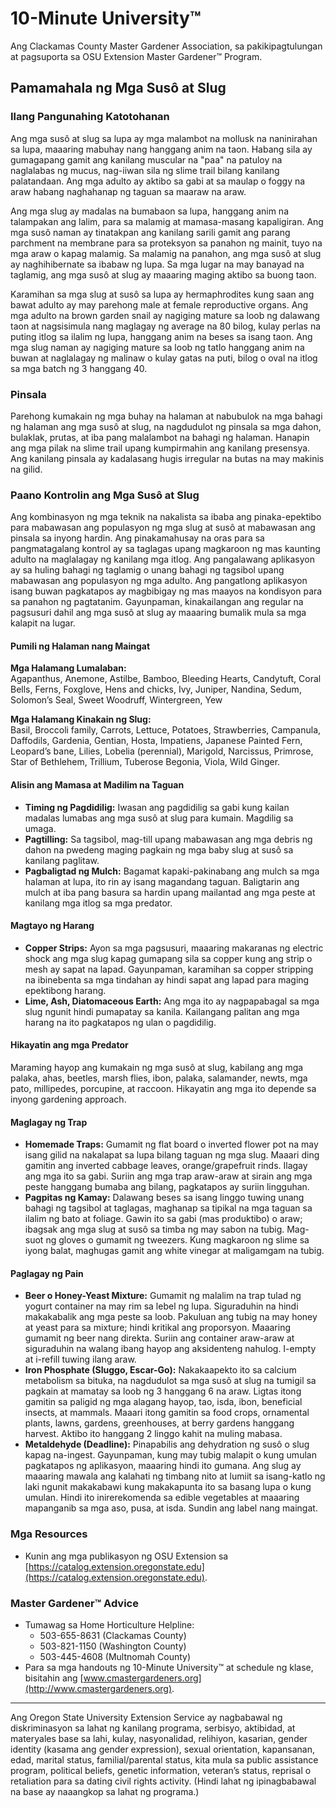 # 10-Minute University™

Ang Clackamas County Master Gardener Association, sa pakikipagtulungan at pagsuporta sa OSU Extension Master Gardener™ Program.

## Pamamahala ng Mga Susô at Slug

### Ilang Pangunahing Katotohanan

Ang mga susô at slug sa lupa ay mga malambot na mollusk na naninirahan sa lupa, maaaring mabuhay nang hanggang anim na taon. Habang sila ay gumagapang gamit ang kanilang muscular na "paa" na patuloy na naglalabas ng mucus, nag-iiwan sila ng slime trail bilang kanilang palatandaan. Ang mga adulto ay aktibo sa gabi at sa maulap o foggy na araw habang naghahanap ng taguan sa maaraw na araw.

Ang mga slug ay madalas na bumabaon sa lupa, hanggang anim na talampakan ang lalim, para sa malamig at mamasa-masang kapaligiran. Ang mga susô naman ay tinatakpan ang kanilang sarili gamit ang parang parchment na membrane para sa proteksyon sa panahon ng mainit, tuyo na mga araw o kapag malamig. Sa malamig na panahon, ang mga susô at slug ay naghihibernate sa ibabaw ng lupa. Sa mga lugar na may banayad na taglamig, ang mga susô at slug ay maaaring maging aktibo sa buong taon.

Karamihan sa mga slug at susô sa lupa ay hermaphrodites kung saan ang bawat adulto ay may parehong male at female reproductive organs. Ang mga adulto na brown garden snail ay nagiging mature sa loob ng dalawang taon at nagsisimula nang maglagay ng average na 80 bilog, kulay perlas na puting itlog sa ilalim ng lupa, hanggang anim na beses sa isang taon. Ang mga slug naman ay nagiging mature sa loob ng tatlo hanggang anim na buwan at naglalagay ng malinaw o kulay gatas na puti, bilog o oval na itlog sa mga batch ng 3 hanggang 40.

### Pinsala

Parehong kumakain ng mga buhay na halaman at nabubulok na mga bahagi ng halaman ang mga susô at slug, na nagdudulot ng pinsala sa mga dahon, bulaklak, prutas, at iba pang malalambot na bahagi ng halaman. Hanapin ang mga pilak na slime trail upang kumpirmahin ang kanilang presensya. Ang kanilang pinsala ay kadalasang hugis irregular na butas na may makinis na gilid.

### Paano Kontrolin ang Mga Susô at Slug

Ang kombinasyon ng mga teknik na nakalista sa ibaba ang pinaka-epektibo para mabawasan ang populasyon ng mga slug at susô at mabawasan ang pinsala sa inyong hardin. Ang pinakamahusay na oras para sa pangmatagalang kontrol ay sa taglagas upang magkaroon ng mas kaunting adulto na maglalagay ng kanilang mga itlog. Ang pangalawang aplikasyon ay sa huling bahagi ng taglamig o unang bahagi ng tagsibol upang mabawasan ang populasyon ng mga adulto. Ang pangatlong aplikasyon isang buwan pagkatapos ay magbibigay ng mas maayos na kondisyon para sa panahon ng pagtatanim. Gayunpaman, kinakailangan ang regular na pagsusuri dahil ang mga susô at slug ay maaaring bumalik mula sa mga kalapit na lugar.

#### Pumili ng Halaman nang Maingat

**Mga Halamang Lumalaban:**  
Agapanthus, Anemone, Astilbe, Bamboo, Bleeding Hearts, Candytuft, Coral Bells, Ferns, Foxglove, Hens and chicks, Ivy, Juniper, Nandina, Sedum, Solomon’s Seal, Sweet Woodruff, Wintergreen, Yew

**Mga Halamang Kinakain ng Slug:**  
Basil, Broccoli family, Carrots, Lettuce, Potatoes, Strawberries, Campanula, Daffodils, Gardenia, Gentian, Hosta, Impatiens, Japanese Painted Fern, Leopard’s bane, Lilies, Lobelia (perennial), Marigold, Narcissus, Primrose, Star of Bethlehem, Trillium, Tuberose Begonia, Viola, Wild Ginger.

#### Alisin ang Mamasa at Madilim na Taguan

- **Timing ng Pagdidilig:** Iwasan ang pagdidilig sa gabi kung kailan madalas lumabas ang mga susô at slug para kumain. Magdilig sa umaga.  
- **Pagtilling:** Sa tagsibol, mag-till upang mabawasan ang mga debris ng dahon na pwedeng maging pagkain ng mga baby slug at susô sa kanilang paglitaw.  
- **Pagbaligtad ng Mulch:** Bagamat kapaki-pakinabang ang mulch sa mga halaman at lupa, ito rin ay isang magandang taguan. Baligtarin ang mulch at iba pang basura sa hardin upang mailantad ang mga peste at kanilang mga itlog sa mga predator.

#### Magtayo ng Harang

- **Copper Strips:** Ayon sa mga pagsusuri, maaaring makaranas ng electric shock ang mga slug kapag gumapang sila sa copper kung ang strip o mesh ay sapat na lapad. Gayunpaman, karamihan sa copper stripping na ibinebenta sa mga tindahan ay hindi sapat ang lapad para maging epektibong harang.  
- **Lime, Ash, Diatomaceous Earth:** Ang mga ito ay nagpapabagal sa mga slug ngunit hindi pumapatay sa kanila. Kailangang palitan ang mga harang na ito pagkatapos ng ulan o pagdidilig.

#### Hikayatin ang mga Predator

Maraming hayop ang kumakain ng mga susô at slug, kabilang ang mga palaka, ahas, beetles, marsh flies, ibon, palaka, salamander, newts, mga pato, millipedes, porcupine, at raccoon. Hikayatin ang mga ito depende sa inyong gardening approach.

#### Maglagay ng Trap

- **Homemade Traps:** Gumamit ng flat board o inverted flower pot na may isang gilid na nakalapat sa lupa bilang taguan ng mga slug. Maaari ding gamitin ang inverted cabbage leaves, orange/grapefruit rinds. Ilagay ang mga ito sa gabi. Suriin ang mga trap araw-araw at sirain ang mga peste hanggang bumaba ang bilang, pagkatapos ay suriin lingguhan.  
- **Pagpitas ng Kamay:** Dalawang beses sa isang linggo tuwing unang bahagi ng tagsibol at taglagas, maghanap sa tipikal na mga taguan sa ilalim ng bato at foliage. Gawin ito sa gabi (mas produktibo) o araw; ibagsak ang mga slug at susô sa timba ng may sabon na tubig. Mag-suot ng gloves o gumamit ng tweezers. Kung magkaroon ng slime sa iyong balat, maghugas gamit ang white vinegar at maligamgam na tubig.

#### Paglagay ng Pain

- **Beer o Honey-Yeast Mixture:** Gumamit ng malalim na trap tulad ng yogurt container na may rim sa lebel ng lupa. Siguraduhin na hindi makakabalik ang mga peste sa loob. Pakuluan ang tubig na may honey at yeast para sa mixture; hindi kritikal ang proporsyon. Maaaring gumamit ng beer nang direkta. Suriin ang container araw-araw at siguraduhin na walang ibang hayop ang aksidenteng nahulog. I-empty at i-refill tuwing ilang araw.  
- **Iron Phosphate (Sluggo, Escar-Go):** Nakakaapekto ito sa calcium metabolism sa bituka, na nagdudulot sa mga susô at slug na tumigil sa pagkain at mamatay sa loob ng 3 hanggang 6 na araw. Ligtas itong gamitin sa paligid ng mga alagang hayop, tao, isda, ibon, beneficial insects, at mammals. Maaari itong gamitin sa food crops, ornamental plants, lawns, gardens, greenhouses, at berry gardens hanggang harvest. Aktibo ito hanggang 2 linggo kahit na muling mabasa.  
- **Metaldehyde (Deadline):** Pinapabilis ang dehydration ng susô o slug kapag na-ingest. Gayunpaman, kung may tubig malapit o kung umulan pagkatapos ng aplikasyon, maaaring hindi ito gumana. Ang slug ay maaaring mawala ang kalahati ng timbang nito at lumiit sa isang-katlo ng laki ngunit makakabawi kung makakapunta ito sa basang lupa o kung umulan. Hindi ito inirerekomenda sa edible vegetables at maaaring mapanganib sa mga aso, pusa, at isda. Sundin ang label nang maingat.

### Mga Resources

- Kunin ang mga publikasyon ng OSU Extension sa [https://catalog.extension.oregonstate.edu](https://catalog.extension.oregonstate.edu).

### Master Gardener™ Advice

- Tumawag sa Home Horticulture Helpline:  
  - 503-655-8631 (Clackamas County)  
  - 503-821-1150 (Washington County)  
  - 503-445-4608 (Multnomah County)  
- Para sa mga handouts ng 10-Minute University™ at schedule ng klase, bisitahin ang [www.cmastergardeners.org](http://www.cmastergardeners.org).

---

Ang Oregon State University Extension Service ay nagbabawal ng diskriminasyon sa lahat ng kanilang programa, serbisyo, aktibidad, at materyales base sa lahi, kulay, nasyonalidad, relihiyon, kasarian, gender identity (kasama ang gender expression), sexual orientation, kapansanan, edad, marital status, familial/parental status, kita mula sa public assistance program, political beliefs, genetic information, veteran’s status, reprisal o retaliation para sa dating civil rights activity. (Hindi lahat ng ipinagbabawal na base ay naaangkop sa lahat ng programa.)